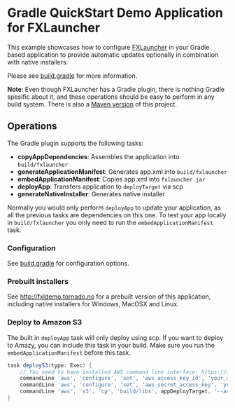 # Gradle QuickStart Demo Application for FXLauncher

This example showcases how to configure [FXLauncher](https://github.com/edvin/fxlauncher) in your
Gradle based application to provide automatic updates optionally in combination with native installers.

Please see [build.gradle](/build.gradle) for more information.

**Note**: Even though FXLauncher has a Gradle plugin, there is nothing Gradle spesific about it, and these operations should be easy to perform in any build system.
	There is also a [Maven version](https://github.com/edvin/fxldemo) of this project.

## Operations

The Gradle plugin supports the following tasks:

- **copyAppDependencies**: Assembles the application into `build/fxlauncher`
- **generateApplicationManifest**: Generates app.xml into `build/fxlauncher`
- **embedApplicationManifest**: Copies app.xml into `fxlauncher.jar`
- **deployApp**: Transfers application to `deployTarget` via scp
- **generateNativeInstaller**: Generates native installer

Normally you would only perform `deployApp` to update your application, as all the previous
tasks are dependencies on this one. To test your app locally in `build/fxlauncher` you
only need to run the `embedApplicationManifest` task.

### Configuration

See [build.gradle](/build.gradle) for configuration options.

### Prebuilt installers

See http://fxldemo.tornado.no for a prebuilt version of this application, including native installers
for Windows, MacOSX and Linux.

### Deploy to Amazon S3

The built in `deployApp` task will only deploy using scp. If you want to deploy to Amazy, you can include this task in your build. Make sure
you run the `embedApplicationManifest` before this task.

```groovy
task deployS3(type: Exec) {
    // You need to have installed AWS command line interface: https://aws.amazon.com/cli/
    commandLine 'aws', 'configure', 'set', 'aws_access_key_id', 'your_access_key_id'
    commandLine 'aws', 'configure', 'set', 'aws_secret_access_key', 'your_secret_access_key'
    commandLine 'aws', 's3', 'cp', 'build/libs', appDeployTarget, '--acl', 'public-read', '--recursive', '--region', 'us-west-1'
}
```